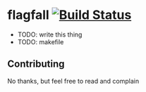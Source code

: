 # flagfall [![Build Status](https://travis-ci.org/smaslennikov/flagfall.svg?branch=master)](https://travis-ci.org/smaslennikov/flagfall)

* TODO: write this thing
* TODO: makefile

## Contributing

No thanks, but feel free to read and complain
